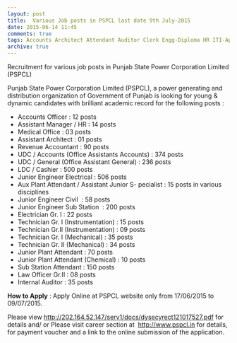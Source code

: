 ```yaml
---
layout: post
title:  Various Job posts in PSPCL last date 9th July-2015
date: 2015-06-14 11:45
comments: true
tags: Accounts Architect Attendant Auditor Clerk Engg-Diploma HR ITI-Apprentice Jr.-Engineer Law Manager Medical Officer Online Power Public-Sector Punjab Technician
archive: true
---
```

Recruitment for various job posts in Punjab State Power Corporation Limited (PSPCL)


Punjab State Power Corporation Limited (PSPCL), a power generating and distribution organization of Government of Punjab is looking for young & dynamic candidates with brilliant academic record for the following posts :


- Accounts Officer : 12 posts
- Assistant Manager / HR : 14 posts
- Medical Office : 03 posts
- Assistant Architect : 01 posts
- Revenue Accountant : 90 posts 
- UDC / Accounts (Office Assistants Accounts) : 374 posts
- UDC / General (Office Assistant General) : 236 posts
- LDC / Cashier : 500 posts
- Junior Engineer Electrical : 506 posts
- Aux Plant Attendant / Assistant Junior S- pecialist : 15 posts in various disciplines
- Junior Engineer Civil  : 58 posts
- Junior Engineer Sub Station  : 200 posts
- Electrician Gr. I : 22 posts
- Technician Gr. I (Instrumentation) : 15 posts
- Technician Gr.II (Instrumentation) : 09 posts
- Technician Gr. I (Mechanical) : 35 posts 
- Technician Gr. II (Mechanical) : 34 posts
- Junior Plant Attendant : 70 posts
- Junior Plant Attendant (Chemical) : 10 posts
- Sub Station Attendant : 150 posts
- Law Officer Gr.II : 08 posts
- Internal Auditor : 35 posts 


**How to Apply** : Apply Online at PSPCL website only from 17/06/2015 to 09/07/2015.

Please view <http://202.164.52.147/serv1/docs/dysecyrect121017527.pdf> for details and/ or Please visit career section at  <http://www.pspcl.in> for details,  for payment voucher and a link to the online submission of the application.
